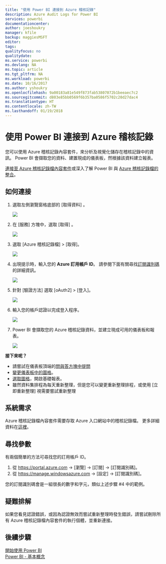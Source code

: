 ```yaml
---
title: "使用 Power BI 連接到 Azure 稽核記錄"
description: Azure Audit Logs for Power BI
services: powerbi
documentationcenter: 
author: joeshoukry
manager: kfile
backup: maggiesMSFT
editor: 
tags: 
qualityfocus: no
qualitydate: 
ms.service: powerbi
ms.devlang: NA
ms.topic: article
ms.tgt_pltfrm: NA
ms.workload: powerbi
ms.date: 10/16/2017
ms.author: yshoukry
ms.openlocfilehash: 9a00183a81e549f873fab53807072b1beeaec7c2
ms.sourcegitcommit: d803e85bb0569f6b357ba0586f5702c20d27dac4
ms.translationtype: HT
ms.contentlocale: zh-TW
ms.lasthandoff: 01/19/2018
---
```

# <a name="connect-to-azure-audit-logs-with-power-bi"></a>使用 Power BI 連接到 Azure 稽核記錄
您可以使用 Azure 稽核記錄內容套件，來分析及視覺化儲存在稽核記錄中的資訊。 Power BI 會擷取您的資料、建置現成的儀表板，然根據該資料建立報表。

[連接至 Azure 稽核記錄檔內容套件](https://app.powerbi.com/getdata/services/azure-audit-logs)或深入了解 Power BI 與 [Azure 稽核記錄檔的整合](https://powerbi.microsoft.com/integrations/azure-audit-logs)。

## <a name="how-to-connect"></a>如何連接
1. 選取左側瀏覽窗格底部的 [取得資料]  。  
   
    ![](media/service-connect-to-azure-audit-logs/getdata.png)
2. 在 [服務]  方塊中，選取 [取得] 。  
   
    ![](media/service-connect-to-azure-audit-logs/services.png) 
3. 選取 [Azure 稽核記錄檔] > [取得]。  
   
   ![](media/service-connect-to-azure-audit-logs/azureauditlogs.png)
4. 出現提示時，輸入您的 **Azure 訂用帳戶 ID**。 請參閱下面有關尋找[訂閱識別碼](#FindingParams)的詳細資訊。   
   
    ![](media/service-connect-to-azure-audit-logs/parameters.png)
5. 針對 [驗證方法] 選取 [oAuth2] \> [登入]。
   
    ![](media/service-connect-to-azure-audit-logs/creds.png)
6. 輸入您的帳戶認證以完成登入程序。
   
    ![](media/service-connect-to-azure-audit-logs/login.png)
7. Power BI 會擷取您的 Azure 稽核記錄資料，並建立現成可用的儀表板和報表。 
   
    ![](media/service-connect-to-azure-audit-logs/dashboard.png)

**接下來呢？**

* 請嘗試在儀表板頂端的[問與答方塊中提問](power-bi-q-and-a.md)
* [變更儀表板中的圖格](service-dashboard-edit-tile.md)。
* [選取圖格](service-dashboard-tiles.md)，開啟基礎報表。
* 雖然資料集排程為每天重新整理，但是您可以變更重新整理排程，或使用 [立即重新整理] 視需要嘗試重新整理

## <a name="system-requirements"></a>系統需求
Azure 稽核記錄檔內容套件需要存取 Azure 入口網站中的稽核記錄檔。 更多詳細資料在[這裡](https://azure.microsoft.com/en-us/documentation/articles/insights-debugging-with-events/)。

<a name="FindingParams"></a>

## <a name="finding-parameters"></a>尋找參數
有兩個簡單的方法可尋找您的訂用帳戶 ID。

1. 從 https://portal.azure.com -&gt; [瀏覽] -&gt; [訂閱] -&gt; [訂閱識別碼]。
2. 從 https://manage.windowsazure.com -&gt; [設定] -&gt; [訂閱識別碼]。

您的訂閱識別碼會是一組很長的數字和字元，類似上述步驟 \#4 中的範例。 

## <a name="troubleshooting"></a>疑難排解
如果您看見認證錯誤，或因為認證無效而嘗試重新整理時發生錯誤，請嘗試刪除所有 Azure 稽核記錄檔內容套件的執行個體，並重新連接。

## <a name="next-steps"></a>後續步驟
[開始使用 Power BI](service-get-started.md)  
[Power BI - 基本概念](service-basic-concepts.md)  

